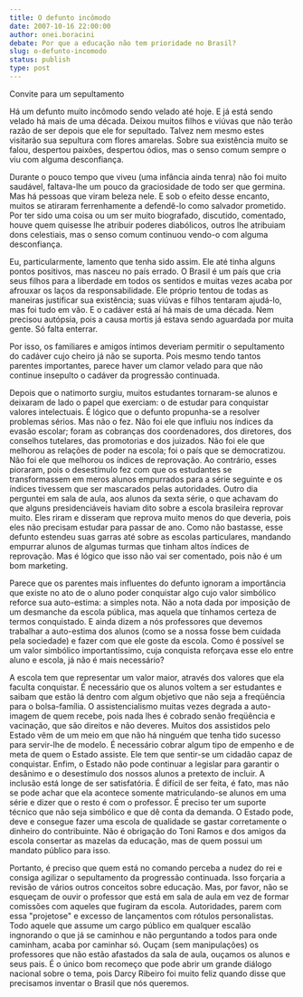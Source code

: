 ```yaml
---
title: O defunto incômodo
date: 2007-10-16 22:00:00
author: onei.boracini
debate: Por que a educação não tem prioridade no Brasil?
slug: o-defunto-incomodo
status: publish 
type: post
---
```


  

Convite para um sepultamento  

  

  

Há um defunto muito incômodo sendo velado até hoje. E já está sendo velado há mais de uma década. Deixou muitos filhos e viúvas que não terão razão de ser depois que ele for sepultado. Talvez nem mesmo estes visitarão sua sepultura com flores amarelas. Sobre sua existência muito se falou, despertou paixões, despertou ódios, mas o senso comum sempre o viu com alguma desconfiança.   

Durante o pouco tempo que viveu (uma infância ainda tenra) não foi muito saudável, faltava-lhe um pouco da graciosidade de todo ser que germina. Mas há pessoas que viram beleza nele. E sob o efeito desse encanto, muitos se atiraram ferrenhamente a defendê-lo como salvador prometido. Por ter sido uma coisa ou um ser muito biografado, discutido, comentado, houve quem quisesse lhe atribuir poderes diabólicos, outros lhe atribuiam dons celestiais, mas o senso comum continuou vendo-o com alguma desconfiança.  

Eu, particularmente, lamento que tenha sido assim. Ele até tinha alguns pontos positivos, mas nasceu no país errado. O Brasil é um país que cria seus filhos para a liberdade em todos os sentidos e muitas vezes acaba por afrouxar os laços da responsabilidade. Ele próprio tentou de todas as maneiras justificar sua existência; suas viúvas e filhos tentaram ajudá-lo, mas foi tudo em vão. E o cadáver está aí há mais de uma década. Nem precisou autópsia, pois a causa mortis já estava sendo aguardada por muita gente. Só falta enterrar.  

Por isso, os familiares e amigos íntimos deveriam permitir o sepultamento do cadáver cujo cheiro já não se suporta. Pois mesmo tendo tantos parentes importantes, parece haver um clamor velado para que não continue insepulto o cadáver da progressão continuada.  

Depois que o natimorto surgiu, muitos estudantes tornaram-se alunos e deixaram de lado o papel que exerciam: o de estudar para conquistar valores intelectuais. É lógico que o defunto propunha-se a resolver problemas sérios. Mas não o fez. Não foi ele que influiu nos índices da evasão escolar; foram as cobranças dos coordenadores, dos diretores, dos conselhos tutelares, das promotorias e dos juizados. Não foi ele que melhorou as relações de poder na escola; foi o país que se democratizou. Não foi ele que melhorou os índices de reprovação. Ao contrário, esses pioraram, pois o desestímulo fez com que os estudantes se transformassem em meros alunos empurrados para a série seguinte e os índices tivessem que ser mascarados pelas autoridades. Outro dia perguntei em sala de aula, aos alunos da sexta série, o que achavam do que alguns presidenciáveis haviam dito sobre a escola brasileira reprovar muito. Eles riram e disseram que reprova muito menos do que deveria, pois eles não precisam estudar para passar de ano. Como não bastasse, esse defunto estendeu suas garras até sobre as escolas particulares, mandando empurrar alunos de algumas turmas que tinham altos índices de reprovação. Mas é lógico que isso não vai ser comentado, pois não é um bom marketing.  

Parece que os parentes mais influentes do defunto ignoram a importância que existe no ato de o aluno poder conquistar algo cujo valor simbólico reforce sua auto-estima: a simples nota. Não a nota dada por imposição de um desmanche da escola pública, mas aquela que tínhamos certeza de termos conquistado. E ainda dizem a nós professores que devemos trabalhar a auto-estima dos alunos (como se a nossa fosse bem cuidada pela sociedade) e fazer com que ele goste da escola. Como é possível se um valor simbólico importantíssimo, cuja conquista reforçava esse elo entre aluno e escola, já não é mais necessário?   

A escola tem que representar um valor maior, através dos valores que ela faculta conquistar. É necessário que os alunos voltem a ser estudantes e saibam que estão lá dentro com algum objetivo que não seja a freqüência para o bolsa-família. O assistencialismo muitas vezes degrada a auto-imagem de quem recebe, pois nada lhes é cobrado senão freqüência e vacinação, que são direitos e não deveres. Muitos dos assistidos pelo Estado vêm de um meio em que não há ninguém que tenha tido sucesso para servir-lhe de modelo. É necessário cobrar algum tipo de empenho e de meta de quem o Estado assiste. Ele tem que sentir-se um cidadão capaz de conquistar. Enfim, o Estado não pode continuar a legislar para garantir o desânimo e o desestímulo dos nossos alunos a pretexto de incluir. A inclusão está longe de ser satisfatória. É difícil de ser feita, é fato, mas não se pode achar que ela acontece somente matriculando-se alunos em uma série e dizer que o resto é com o professor. É preciso ter um suporte técnico que não seja simbólico e que dê conta da demanda. O Estado pode, deve e consegue fazer uma escola de qualidade se gastar corretamente o dinheiro do contribuinte. Não é obrigação do Toni Ramos e dos amigos da escola consertar as mazelas da educação, mas de quem possui um mandato público para isso.  

Portanto, é preciso que quem está no comando perceba a nudez do rei e consiga agilizar o sepultamento da progressão continuada. Isso forçaria a revisão de vários outros conceitos sobre educação. Mas, por favor, não se esqueçam de ouvir o professor que está em sala de aula em vez de formar comissões com aqueles que fugiram da escola. Autoridades, parem com essa "projetose" e excesso de lançamentos com rótulos personalistas. Todo aquele que assume um cargo público em qualquer escalão ingnorando o que já se caminhou e não perguntando a todos para onde caminham, acaba por caminhar só. Ouçam (sem manipulações) os professores que não estão afastados da sala de aula, ouçamos os alunos e seus pais. É o único bom recomeço que pode abrir um grande diálogo nacional sobre o tema, pois Darcy Ribeiro foi muito feliz quando disse que precisamos inventar o Brasil que nós queremos.
